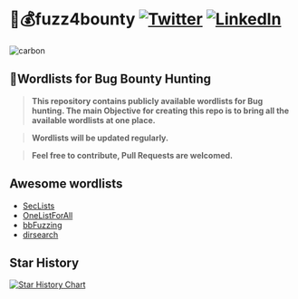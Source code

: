 # 🚀💰fuzz4bounty [![Twitter](https://img.shields.io/badge/0xPugal-%231DA1F2.svg?logo=Twitter&logoColor=white)](https://twitter.com/0xPugal) [![LinkedIn](https://img.shields.io/badge/0xPugal-%230077B5.svg?logo=linkedin&logoColor=white)](https://linkedin.com/in/0xPugal) 

![carbon](https://github.com/user-attachments/assets/74bf0adc-26ff-4932-aa02-ffc409ae5012)

## 🚀Wordlists for Bug Bounty Hunting

> **This repository contains publicly available wordlists for Bug hunting. The main Objective for creating this repo is to bring all the available wordlists at one place.**

> **Wordlists will be updated regularly.**

> **Feel free to contribute, Pull Requests are welcomed.**

## Awesome wordlists
+ [SecLists](https://github.com/danielmiessler/SecLists)
+ [OneListForAll](https://github.com/six2dez/OneListForAll)
+ [bbFuzzing](https://github.com/reewardius/bbFuzzing.txt)
+ [dirsearch](https://github.com/maurosoria/dirsearch/blob/master/db/dicc.txt)


## Star History

<a href="https://star-history.com/#0xPugal/fuzz4bounty&Date">
  <picture>
    <source media="(prefers-color-scheme: dark)" srcset="https://api.star-history.com/svg?repos=0xPugal/fuzz4bounty&type=Date&theme=dark" />
    <source media="(prefers-color-scheme: light)" srcset="https://api.star-history.com/svg?repos=0xPugal/fuzz4bounty&type=Date" />
    <img alt="Star History Chart" src="https://api.star-history.com/svg?repos=0xPugal/fuzz4bounty&type=Date" />
  </picture>
</a>
